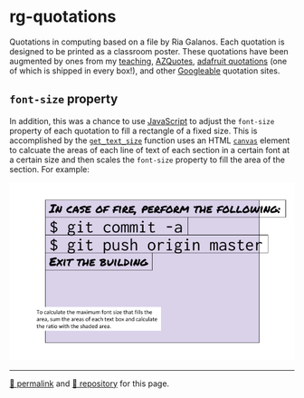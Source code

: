 # rg-quotations
Quotations in computing based on a file by Ria Galanos. Each quotation is designed to be printed as a classroom poster. These quotations have been augmented by ones from my [teaching](http://j.mp/psb_david_petty), [AZQuotes](https://azquotes.com/quotes/topics/computer-science.html), [adafruit quotations](https://adafruit.com/quotes) (one of which is shipped in every box!), and other [Googleable](https://lmgtfy.app/?q=computer+science+quotations) quotation sites.

## `font-size` property

In addition, this was a chance to use [JavaScript](https://www.ecma-international.org/publications/standards/Ecma-262.htm) to adjust the `font-size` property of each quotation to fill a rectangle of a fixed size. This is accomplished by the [`get_text_size`](https://stackoverflow.com/questions/31305071/measuring-text-width-height-without-rendering) function uses an HTML [`canvas`](https://developer.mozilla.org/en-US/docs/Web/API/HTMLCanvasElement/getContext) element to calcuate the areas of each line of text of each section in a certain font at a certain size and then scales the `font-size` property to fill the area of the section. For example:

![RG quotations font-size](./rg-quotations-layout.png)

<hr>

[&#128279; permalink](https://psb-david-petty.github.io/rg-quotations/) and [&#128297; repository](https://github.com/psb-david-petty/rg-quotations/) for this page.
